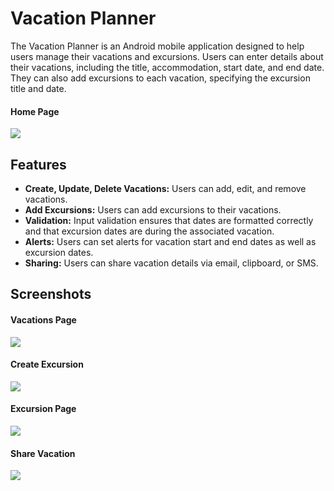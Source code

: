 # Vacation Planner

The Vacation Planner is an Android mobile application designed to help users manage their vacations and excursions. Users can enter details about their vacations, including the title, accommodation, start date, and end date. They can also add excursions to each vacation, specifying the excursion title and date.

#### Home Page

![](images/home_screen.png)

## Features

- **Create, Update, Delete Vacations:** Users can add, edit, and remove vacations.
- **Add Excursions:** Users can add excursions to their vacations.
- **Validation:** Input validation ensures that dates are formatted correctly and that excursion dates are during the associated vacation.
- **Alerts:** Users can set alerts for vacation start and end dates as well as excursion dates.
- **Sharing:** Users can share vacation details via email, clipboard, or SMS.

## Screenshots

#### Vacations Page

![](images/vacation_page.png)

#### Create Excursion

![](images/create_excursion.png)

#### Excursion Page

![](images/excursion_page.png)

#### Share Vacation

![](images/share_vacation.png)
